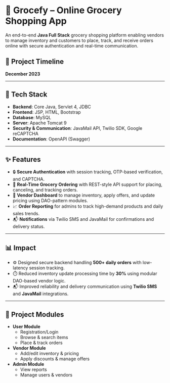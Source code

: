 # 🛒 Grocefy – Online Grocery Shopping App

An end-to-end **Java Full Stack** grocery shopping platform enabling vendors to manage inventory and customers to place, track, and receive orders online with secure authentication and real-time communication.

## 📅 Project Timeline
**December 2023**

---

## 🚀 Tech Stack

- **Backend**: Core Java, Servlet 4, JDBC  
- **Frontend**: JSP, HTML, Bootstrap  
- **Database**: MySQL  
- **Server**: Apache Tomcat 9  
- **Security & Communication**: JavaMail API, Twilio SDK, Google reCAPTCHA  
- **Documentation**: OpenAPI (Swagger)

---

## ✨ Features

- 🔒 **Secure Authentication** with session tracking, OTP-based verification, and CAPTCHA.
- 🧺 **Real-Time Grocery Ordering** with REST-style API support for placing, canceling, and tracking orders.
- 🏪 **Vendor Dashboard** to manage inventory, apply offers, and update pricing using DAO-pattern modules.
- 📈 **Order Reporting** for admins to track high-demand products and daily sales trends.
- 📬 **Notifications** via Twilio SMS and JavaMail for confirmations and delivery status.

---

## 📊 Impact

- ⚙️ Designed secure backend handling **500+ daily orders** with low-latency session tracking.
- ⏱️ Reduced inventory update processing time by **30%** using modular DAO-based vendor logic.
- 📬 Improved reliability and delivery communication using **Twilio SMS** and **JavaMail** integrations.

---

## 🧩 Project Modules

- **User Module**
  - Registration/Login
  - Browse & search items
  - Place & track orders
- **Vendor Module**
  - Add/edit inventory & pricing
  - Apply discounts & manage offers
- **Admin Module**
  - View reports
  - Manage users & vendors

